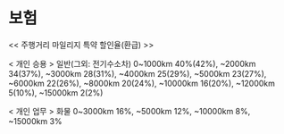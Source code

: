 # 보험

<< 주행거리 마일리지 특약 할인율(환급) >>

< 개인 승용 > 일반(그외: 전기수소차)
0~1000km 40%(42%), ~2000km 34(37%), ~3000km 28(31%), ~4000km 25(29%), ~5000km 23(27%),
~6000km 22(26%), ~8000km 20(24%), ~10000km 16(20%), ~12000km 5(10%), ~15000km 2(2%)

< 개인 업무 > 화물
0~3000km 16%, ~5000km 12%, ~10000km 8%, ~15000km 3%
